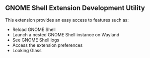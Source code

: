 ## GNOME Shell Extension Development Utility

This extension provides an easy access to features such as:

- Reload GNOME Shell
- Launch a nested GNOME Shell instance on Wayland
- See GNOME Shell logs
- Access the extension preferences
- Looking Glass


